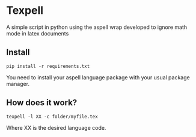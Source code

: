 # Texpell
A simple script in python using the aspell wrap developed to ignore math mode in latex documents

## Install
`pip install -r requirements.txt`

You need to install your aspell language package with your usual package manager.

## How does it work?

`texpell -l XX -c folder/myfile.tex`

Where XX is the desired language code.
